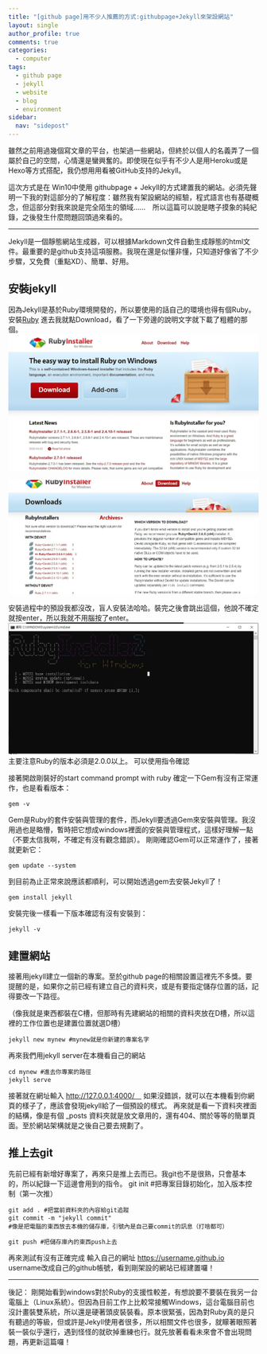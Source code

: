 ```yaml
---
title: "[github page]用不少人推薦的方式:githubpage+Jekyll來架設網站"
layout: single
author_profile: true
comments: true
categories:
  - computer
tags:
  - github page
  - jekyll
  - website
  - blog
  - environment
sidebar:
  nav: "sidepost"
---
```


雖然之前用過幾個寫文章的平台，也架過一些網站，但終於以個人的名義弄了一個屬於自己的空間，心情還是蠻興奮的。即使現在似乎有不少人是用Heroku或是Hexo等方式搭配，我仍想用用看被GitHub支持的Jekyll。

這次方式是在 Win10中使用 githubpage + Jekyll的方式建置我的網站。必須先聲明一下我的對這部分的了解程度：雖然我有架設網站的經驗，程式語言也有基礎概念，但這部分對我來說是完全陌生的領域……　所以這篇可以說是瞎子摸象的純紀錄，之後發生什麼問題回頭過來看的。

---

Jekyll是一個靜態網站生成器，可以根據Markdown文件自動生成靜態的html文件。最重要的是github支持這項服務。我現在還是似懂非懂，只知道好像省了不少步驟，又免費（重點XD）、簡單、好用。

## 安裝jekyll

因為Jekyll是基於Ruby環境開發的，所以要使用的話自己的環境也得有個Ruby。
安裝[Ruby](https://rubyinstaller.org/)
進去我就點Download，看了一下旁邊的說明文字就下載了粗體的那個。
![github-with-jekyll-01](https://raw.githubusercontent.com/alexmav04/alexmav04.github.io/master/_posts/computer/img/github-with-jekyll-01.JPG)

![github-with-jekyll-02](https://raw.githubusercontent.com/alexmav04/alexmav04.github.io/master/_posts/computer/img/github-with-jekyll-02.JPG)

安裝過程中的預設我都沒改，盲人安裝法哈哈。裝完之後會跳出這個，他說不確定就按enter，所以我就不用腦按了enter。
![github-with-jekyll-03](https://raw.githubusercontent.com/alexmav04/alexmav04.github.io/master/_posts/computer/img/github-with-jekyll-03.JPG)
主要注意Ruby的版本必須是2.0.0以上。
可以使用指令確認

接著開啟剛裝好的start command prompt with ruby
確定一下Gem有沒有正常運作，也是看看版本：
```
gem -v
```
Gem是Ruby的套件安裝與管理的套件，而Jekyll要透過Gem來安裝與管理。我沒用過也是略懵，暫時把它想成windows裡面的安裝與管理程式，這樣好理解一點（不要太信我啊，不確定有沒有觀念錯誤）。
剛剛確認Gem可以正常運作了，接著就更新它：
```
gem update --system
```

到目前為止正常來說應該都順利，可以開始透過gem去安裝Jekyll了！
```
gem install jekyll
```

安裝完後一樣看一下版本確認有沒有安裝到：
```
jekyll -v
```

## 建置網站

接著用jekyll建立一個新的專案。至於github page的相關設置這裡先不多獎。要提醒的是，如果你之前已經有建立自己的資料夾，或是有要指定儲存位置的話，記得要改一下路徑。

（像我就是東西都裝在C槽，但那時有先建網站的相關的資料夾放在D槽，所以這裡的工作位置也是建置位置就選D槽）
```
jekyll new mynew #mynew就是你新建的專案名字
```
再來我們用jekyll server在本機看自己的網站
```
cd mynew #進去你專案的路徑
jekyll serve
```
接著就在網址輸入 http://127.0.0.1:4000/　
如果沒錯誤，就可以在本機看到你網頁的樣子了，應該會發現jekyll給了一個預設的樣式。
再來就是看一下資料夾裡面的結構，像是有個 _posts 資料夾就是放文章用的，還有404、關於等等的簡單頁面。至於網站架構就是之後自己要去規劃了。

## 推上去git

先前已經有新增好專案了，再來只是推上去而已。我git也不是很熟，只會基本的，所以紀錄一下這邊會用到的指令。
git init #把專案目錄初始化，加入版本控制（第一次推）
```
git add . #把當前資料夾的內容給git追蹤
git commit -m "jekyll commit"
#像是把電腦的東西放去本機的儲存庫，引號內是自己要commit的訊息（打啥都可）
```

```
git push #把儲存庫內的東西push上去
```

再來測試有沒有正確完成
輸入自己的網址 https://username.github.io
username改成自己的github帳號，看到剛架設的網站已經建置囉！

---

後記：
剛開始看到windows對於Ruby的支援性較差，有想說要不要裝在我另一台電腦上（Linux系統）。但因為目前工作上比較常接觸Windows，這台電腦目前也沒計畫裝雙系統，所以還是硬著頭皮裝裝看。原本很緊張，因為對Ruby真的是只有聽過的等級，但或許是Jekyll使用者很多，所以相關文件也很多，就矇著眼照著裝一裝似乎還行，遇到怪怪的就砍掉重練也行。就先放著看看未來會不會出現問題，再更新這篇囉！